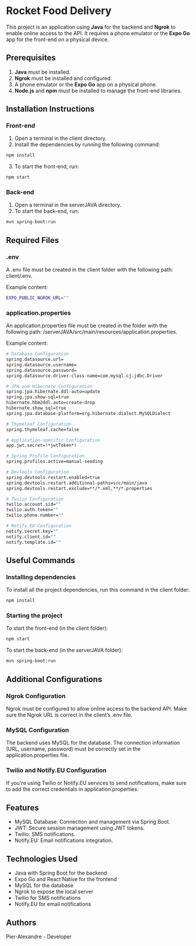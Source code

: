 # Rocket Food Delivery

This project is an application using **Java** for the backend and **Ngrok** to enable online access to the API. It requires a phone emulator or the **Expo Go** app for the front-end on a physical device.

## Prerequisites

1. **Java** must be installed.
2. **Ngrok** must be installed and configured.
3. A phone emulator or the **Expo Go** app on a physical phone.
4. **Node.js** and **npm** must be installed to manage the front-end libraries.

## Installation Instructions

### Front-end

1. Open a terminal in the client directory.
2. Install the dependencies by running the following command:

  ```bash
  npm install
  ```

3. To start the front-end, run:

  ```bash
  npm start
  ```

### Back-end

1. Open a terminal in the serverJAVA directory.
2. To start the back-end, run:

  ```bash
  mvn spring-boot:run
  ```

## Required Files

### .env

A .env file must be created in the client folder with the following path: client/.env.

Example content:
  ```bash
  EXPO_PUBLIC_NGROK_URL=""
  ```

### application.properties

An application.properties file must be created in the folder with the following path: /serverJAVA/src/main/resources/application.properties.

Example content:

  ```bash
  # Database Configuration
  spring.datasource.url=
  spring.datasource.username=
  spring.datasource.password=
  spring.datasource.driver-class-name=com.mysql.cj.jdbc.Driver

  # JPA and Hibernate Configuration
  spring.jpa.hibernate.ddl-auto=update
  spring.jpa.show-sql=true
  hibernate.hbm2ddl.auto=create-drop
  hibernate.show_sql=true
  spring.jpa.database-platform=org.hibernate.dialect.MySQLDialect

  # Thymeleaf Configuration
  spring.thymeleaf.cache=false

  # Application-specific Configuration
  app.jwt.secret=!*jwtToken*!

  # Spring Profile Configuration
  spring.profiles.active=manual-seeding

  # DevTools Configuration
  spring.devtools.restart.enabled=true
  spring.devtools.restart.additional-paths=src/main/java
  spring.devtools.restart.exclude=**/*.xml,**/*.properties

  # Twilio Configuration
  twilio.account.sid=""
  twilio.auth.token=""
  twilio.phone.number=""

  # Notify.EU Configuration
  notify.secret.key=""
  notify.client.id=""
  notify.template.id=""
  ```

## Useful Commands

### Installing dependencies

To install all the project dependencies, run this command in the client folder:

  ```bash
  npm install
  ```

### Starting the project

To start the front-end (in the client folder):

  ```bash
  npm start
  ```

To start the back-end (in the serverJAVA folder):

  ```bash
  mvn spring-boot:run
  ```

## Additional Configurations

### Ngrok Configuration

Ngrok must be configured to allow online access to the backend API. Make sure the Ngrok URL is correct in the client’s .env file.

### MySQL Configuration

The backend uses MySQL for the database. The connection information (URL, username, password) must be correctly set in the application.properties file.

### Twilio and Notify.EU Configuration

If you're using Twilio or Notify.EU services to send notifications, make sure to add the correct credentials in application.properties.

## Features

- MySQL Database: Connection and management via Spring Boot.
- JWT: Secure session management using JWT tokens.
- Twilio: SMS notifications.
- Notify.EU: Email notifications integration.

## Technologies Used

- Java with Spring Boot for the backend
- Expo Go and React Native for the frontend
- MySQL for the database
- Ngrok to expose the local server
- Twilio for SMS notifications
- Notify.EU for email notifications

## Authors

Pier-Alexandre - Developer
